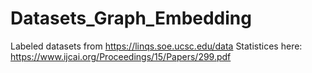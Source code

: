 # Datasets_Graph_Embedding
Labeled datasets from https://linqs.soe.ucsc.edu/data
Statistices here: https://www.ijcai.org/Proceedings/15/Papers/299.pdf

